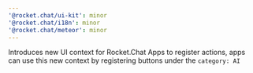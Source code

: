 ```yaml
---
'@rocket.chat/ui-kit': minor
'@rocket.chat/i18n': minor
'@rocket.chat/meteor': minor
---
```


Introduces new UI context for Rocket.Chat Apps to register actions, apps can use this new context by registering buttons under the `category: AI`
